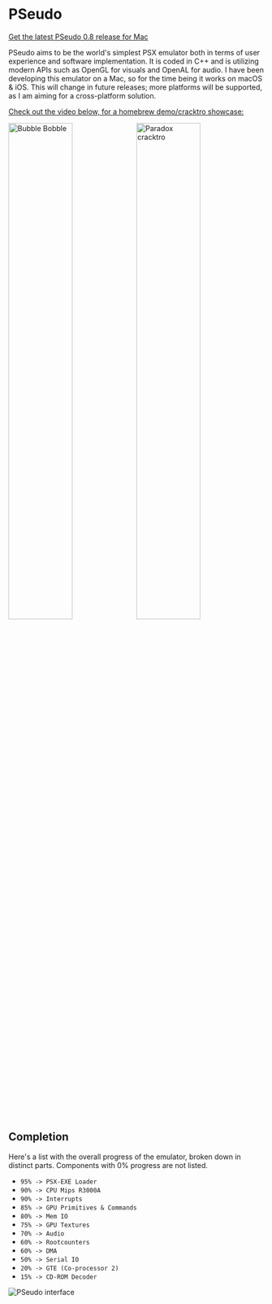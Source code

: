 # PSeudo
[Get the latest PSeudo 0.8 release for Mac](https://github.com/dkoluris/pseudo/releases/tag/version-0.8)

PSeudo aims to be the world's simplest PSX emulator both in terms of user experience and software implementation. It is coded in C++ and is utilizing modern APIs such as OpenGL for visuals and OpenAL for audio. I have been developing this emulator on a Mac, so for the time being it works on macOS & iOS. This will change in future releases; more platforms will be supported, as I am aiming for a cross-platform solution.

[Check out the video below, for a homebrew demo/cracktro showcase:](http://www.youtube.com/watch?v=BFvLRjOE99E)

<a href="http://www.youtube.com/watch?v=BFvLRjOE99E"><img alt="Bubble Bobble" src="https://raw.githubusercontent.com/dkoluris/pseudo/master/Resources/Bubble.png" width="50%"/><img alt="Paradox cracktro" src="https://raw.githubusercontent.com/dkoluris/pseudo/master/Resources/Paradox.png" width="50%"/></a>

## Completion
Here's a list with the overall progress of the emulator, broken down in distinct parts. Components with 0% progress are not listed.
* `95% -> PSX-EXE Loader`
* `90% -> CPU Mips R3000A`
* `90% -> Interrupts`
* `85% -> GPU Primitives & Commands`
* `80% -> Mem IO`
* `75% -> GPU Textures`
* `70% -> Audio`
* `60% -> Rootcounters`
* `60% -> DMA`
* `50% -> Serial IO`
* `20% -> GTE (Co-processor 2)`
* `15% -> CD-ROM Decoder`

![PSeudo interface](https://raw.githubusercontent.com/dkoluris/pseudo/master/Resources/Options.png)
